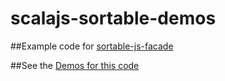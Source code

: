 # scalajs-sortable-demos
##Example code for [sortable-js-facade](https://github.com/Kremlianski/sortable-js-facade)

##See the [Demos for this code](http://projects.scalapro.net/sortable-js-facade/)

